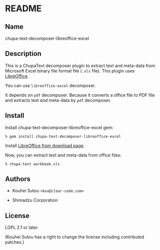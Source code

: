 # README

## Name

chupa-text-decomposer-libreoffice-excel

## Description

This is a ChupaText decomposer plugin to extract text and meta-data
from Microsoft Excel binary file format file (`.xls` file). This plugin
uses [LibreOffice](https://www.libreoffice.org/).

You can use `libreoffice-excel` decomposer.

It depends on `pdf` decomposer. Because it converts a office file to
PDF file and extracts text and meta-data by `pdf` decomposer.

## Install

Install chupa-text-decomposer-libreoffice-excel gem:

```
% gem install chupa-text-decomposer-libreoffice-excel
```

Install
[LibreOffice from download page](http://www.libreoffice.org/download).

Now, you can extract text and meta-data from office files:

```
% chupa-text workbook.xls
```

## Authors

  * Kouhei Sutou `<kou@clear-code.com>`

  * Shimadzu Corporation

## License

LGPL 2.1 or later.

(Kouhei Sutou has a right to change the license including contributed
patches.)
